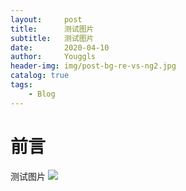 ```yaml
---
layout:     post
title:      测试图片
subtitle:   测试图片
date:       2020-04-10
author:     Youggls
header-img: img/post-bg-re-vs-ng2.jpg
catalog: true
tags:
    - Blog
---
```


# 前言

测试图片
![](../../../../img/404-bg.jpg)
